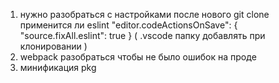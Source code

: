 1. нужно разобраться с настройками после нового git clone применится ли eslint
   "editor.codeActionsOnSave": { "source.fixAll.eslint": true } ( .vscode папку добавлять при клонировании )
2. webpack разобраться чтобы не было ошибок на проде
3. минификация pkg
